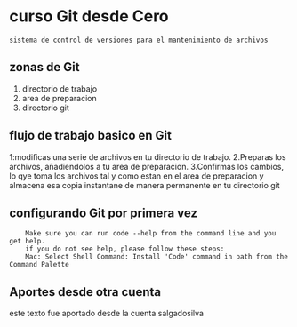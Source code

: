 # curso Git desde Cero
    sistema de control de versiones para el mantenimiento de archivos
## zonas de Git
 1. directorio de trabajo
 2. area de preparacion 
 3. directorio git

## flujo de trabajo basico en Git
1:modificas una serie de archivos en tu directorio de trabajo.
2.Preparas los archivos, añadiendolos a tu area de preparacion.
3.Confirmas los cambios, lo qye toma los archivos tal y como estan en el area de preparacion y almacena esa copia instantane de manera permanente en tu directorio git
## configurando Git por primera vez
```
    Make sure you can run code --help from the command line and you get help.
    if you do not see help, please follow these steps:
    Mac: Select Shell Command: Install 'Code' command in path from the Command Palette
```

## Aportes desde otra cuenta 
este texto fue aportado desde la cuenta salgadosilva



